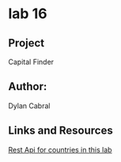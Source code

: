 # lab 16 

## Project

Capital Finder

## Author: 

Dylan Cabral

## Links and Resources

[Rest Api for countries in this lab](https://restcountries.com/#rest-countries)


